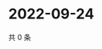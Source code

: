 # 2022-09-24

共 0 条

<!-- BEGIN WEIBO -->
<!-- 最后更新时间 Sat Sep 24 2022 07:20:03 GMT+0800 (China Standard Time) -->

<!-- END WEIBO -->
